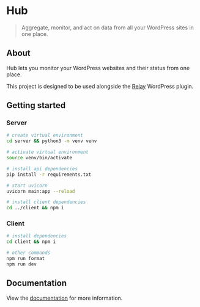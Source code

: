 # Hub

> Aggregate, monitor, and act on data from all your WordPress sites in one place.

## About

Hub lets you monitor your WordPress websites and their status from one place.

This project is designed to be used alongside the [Relay](https://github.com/verdant-studio/relay) WordPress plugin.

## Getting started

### Server

```sh
# create virtual environment
cd server && python3 -m venv venv

# activate virtual environment
source venv/bin/activate

# install api dependencies
pip install -r requirements.txt

# start uvicorn
uvicorn main:app --reload

# install client dependencies
cd ../client && npm i
```

### Client

```sh
# install dependencies
cd client && npm i

# other commands
npm run format
npm run dev
```

## Documentation

View the [documentation](https://docs.verdant.studio/hub/) for more information.